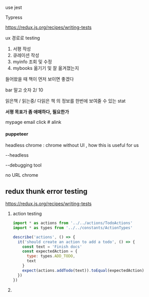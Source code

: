 use jest



Typress

https://redux.js.org/recipes/writing-tests





ux 경로로 testing 

1. 서평 작성
2. 큐레이션 작성
3. myinfo 조회 및 수정
4. mybooks 옮기기 및 잘 옮겨졌는지







들어왔을 때 책이 먼저 보이면 좋겠다

bar 말고 숫자 2/ 10



읽은책 / 읽는중/ 다읽은 책 의 정보를 한번에 보여줄 수 있는 stat

**서평 목표가 좀 애매하다, 필요한가**



mypage email click # alink



#### puppeteer

headless chrome : chrome without UI , how this is useful for us

--headless 

--debugging tool





no URL chrome





## redux thunk error testing

https://redux.js.org/recipes/writing-tests



1. action testing

   ````javascript
   import * as actions from '../../actions/TodoActions'
   import * as types from '../../constants/ActionTypes'
   
   describe('actions', () => {
     it('should create an action to add a todo', () => {
       const text = 'Finish docs'
       const expectedAction = {
         type: types.ADD_TODO,
         text
       }
       expect(actions.addTodo(text)).toEqual(expectedAction)
     })
   })
   ````

   

2. 
